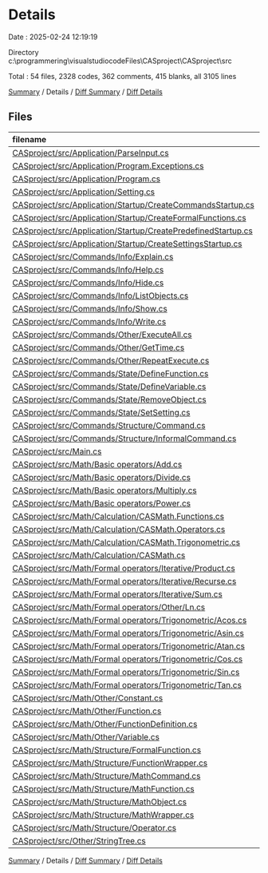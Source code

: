 # Details

Date : 2025-02-24 12:19:19

Directory c:\\programmering\\visualstudiocodeFiles\\CASproject\\CASproject\\src

Total : 54 files,  2328 codes, 362 comments, 415 blanks, all 3105 lines

[Summary](results.md) / Details / [Diff Summary](diff.md) / [Diff Details](diff-details.md)

## Files
| filename | language | code | comment | blank | total |
| :--- | :--- | ---: | ---: | ---: | ---: |
| [CASproject/src/Application/ParseInput.cs](/CASproject/src/Application/ParseInput.cs) | C# | 128 | 38 | 39 | 205 |
| [CASproject/src/Application/Program.Exceptions.cs](/CASproject/src/Application/Program.Exceptions.cs) | C# | 7 | 0 | 3 | 10 |
| [CASproject/src/Application/Program.cs](/CASproject/src/Application/Program.cs) | C# | 127 | 41 | 23 | 191 |
| [CASproject/src/Application/Setting.cs](/CASproject/src/Application/Setting.cs) | C# | 60 | 16 | 12 | 88 |
| [CASproject/src/Application/Startup/CreateCommandsStartup.cs](/CASproject/src/Application/Startup/CreateCommandsStartup.cs) | C# | 245 | 2 | 5 | 252 |
| [CASproject/src/Application/Startup/CreateFormalFunctions.cs](/CASproject/src/Application/Startup/CreateFormalFunctions.cs) | C# | 105 | 8 | 9 | 122 |
| [CASproject/src/Application/Startup/CreatePredefinedStartup.cs](/CASproject/src/Application/Startup/CreatePredefinedStartup.cs) | C# | 14 | 0 | 1 | 15 |
| [CASproject/src/Application/Startup/CreateSettingsStartup.cs](/CASproject/src/Application/Startup/CreateSettingsStartup.cs) | C# | 64 | 0 | 3 | 67 |
| [CASproject/src/Commands/Info/Explain.cs](/CASproject/src/Commands/Info/Explain.cs) | C# | 56 | 3 | 10 | 69 |
| [CASproject/src/Commands/Info/Help.cs](/CASproject/src/Commands/Info/Help.cs) | C# | 15 | 0 | 3 | 18 |
| [CASproject/src/Commands/Info/Hide.cs](/CASproject/src/Commands/Info/Hide.cs) | C# | 15 | 0 | 3 | 18 |
| [CASproject/src/Commands/Info/ListObjects.cs](/CASproject/src/Commands/Info/ListObjects.cs) | C# | 75 | 3 | 11 | 89 |
| [CASproject/src/Commands/Info/Show.cs](/CASproject/src/Commands/Info/Show.cs) | C# | 15 | 0 | 3 | 18 |
| [CASproject/src/Commands/Info/Write.cs](/CASproject/src/Commands/Info/Write.cs) | C# | 41 | 8 | 11 | 60 |
| [CASproject/src/Commands/Other/ExecuteAll.cs](/CASproject/src/Commands/Other/ExecuteAll.cs) | C# | 11 | 0 | 3 | 14 |
| [CASproject/src/Commands/Other/GetTime.cs](/CASproject/src/Commands/Other/GetTime.cs) | C# | 27 | 0 | 3 | 30 |
| [CASproject/src/Commands/Other/RepeatExecute.cs](/CASproject/src/Commands/Other/RepeatExecute.cs) | C# | 15 | 0 | 3 | 18 |
| [CASproject/src/Commands/State/DefineFunction.cs](/CASproject/src/Commands/State/DefineFunction.cs) | C# | 20 | 0 | 3 | 23 |
| [CASproject/src/Commands/State/DefineVariable.cs](/CASproject/src/Commands/State/DefineVariable.cs) | C# | 20 | 0 | 3 | 23 |
| [CASproject/src/Commands/State/RemoveObject.cs](/CASproject/src/Commands/State/RemoveObject.cs) | C# | 14 | 0 | 3 | 17 |
| [CASproject/src/Commands/State/SetSetting.cs](/CASproject/src/Commands/State/SetSetting.cs) | C# | 15 | 0 | 3 | 18 |
| [CASproject/src/Commands/Structure/Command.cs](/CASproject/src/Commands/Structure/Command.cs) | C# | 44 | 10 | 10 | 64 |
| [CASproject/src/Commands/Structure/InformalCommand.cs](/CASproject/src/Commands/Structure/InformalCommand.cs) | C# | 10 | 3 | 2 | 15 |
| [CASproject/src/Main.cs](/CASproject/src/Main.cs) | C# | 31 | 1 | 3 | 35 |
| [CASproject/src/Math/Basic operators/Add.cs](/CASproject/src/Math/Basic%20operators/Add.cs) | C# | 91 | 17 | 20 | 128 |
| [CASproject/src/Math/Basic operators/Divide.cs](/CASproject/src/Math/Basic%20operators/Divide.cs) | C# | 76 | 16 | 16 | 108 |
| [CASproject/src/Math/Basic operators/Multiply.cs](/CASproject/src/Math/Basic%20operators/Multiply.cs) | C# | 100 | 16 | 21 | 137 |
| [CASproject/src/Math/Basic operators/Power.cs](/CASproject/src/Math/Basic%20operators/Power.cs) | C# | 68 | 14 | 19 | 101 |
| [CASproject/src/Math/Calculation/CASMath.Functions.cs](/CASproject/src/Math/Calculation/CASMath.Functions.cs) | C# | 13 | 0 | 2 | 15 |
| [CASproject/src/Math/Calculation/CASMath.Operators.cs](/CASproject/src/Math/Calculation/CASMath.Operators.cs) | C# | 28 | 0 | 6 | 34 |
| [CASproject/src/Math/Calculation/CASMath.Trigonometric.cs](/CASproject/src/Math/Calculation/CASMath.Trigonometric.cs) | C# | 33 | 0 | 6 | 39 |
| [CASproject/src/Math/Calculation/CASMath.cs](/CASproject/src/Math/Calculation/CASMath.cs) | C# | 24 | 31 | 10 | 65 |
| [CASproject/src/Math/Formal operators/Iterative/Product.cs](/CASproject/src/Math/Formal%20operators/Iterative/Product.cs) | C# | 40 | 3 | 7 | 50 |
| [CASproject/src/Math/Formal operators/Iterative/Recurse.cs](/CASproject/src/Math/Formal%20operators/Iterative/Recurse.cs) | C# | 43 | 4 | 8 | 55 |
| [CASproject/src/Math/Formal operators/Iterative/Sum.cs](/CASproject/src/Math/Formal%20operators/Iterative/Sum.cs) | C# | 40 | 3 | 8 | 51 |
| [CASproject/src/Math/Formal operators/Other/Ln.cs](/CASproject/src/Math/Formal%20operators/Other/Ln.cs) | C# | 17 | 4 | 8 | 29 |
| [CASproject/src/Math/Formal operators/Trigonometric/Acos.cs](/CASproject/src/Math/Formal%20operators/Trigonometric/Acos.cs) | C# | 22 | 2 | 5 | 29 |
| [CASproject/src/Math/Formal operators/Trigonometric/Asin.cs](/CASproject/src/Math/Formal%20operators/Trigonometric/Asin.cs) | C# | 20 | 2 | 5 | 27 |
| [CASproject/src/Math/Formal operators/Trigonometric/Atan.cs](/CASproject/src/Math/Formal%20operators/Trigonometric/Atan.cs) | C# | 16 | 2 | 5 | 23 |
| [CASproject/src/Math/Formal operators/Trigonometric/Cos.cs](/CASproject/src/Math/Formal%20operators/Trigonometric/Cos.cs) | C# | 16 | 2 | 5 | 23 |
| [CASproject/src/Math/Formal operators/Trigonometric/Sin.cs](/CASproject/src/Math/Formal%20operators/Trigonometric/Sin.cs) | C# | 16 | 2 | 5 | 23 |
| [CASproject/src/Math/Formal operators/Trigonometric/Tan.cs](/CASproject/src/Math/Formal%20operators/Trigonometric/Tan.cs) | C# | 16 | 2 | 5 | 23 |
| [CASproject/src/Math/Other/Constant.cs](/CASproject/src/Math/Other/Constant.cs) | C# | 84 | 11 | 18 | 113 |
| [CASproject/src/Math/Other/Function.cs](/CASproject/src/Math/Other/Function.cs) | C# | 39 | 6 | 8 | 53 |
| [CASproject/src/Math/Other/FunctionDefinition.cs](/CASproject/src/Math/Other/FunctionDefinition.cs) | C# | 16 | 3 | 2 | 21 |
| [CASproject/src/Math/Other/Variable.cs](/CASproject/src/Math/Other/Variable.cs) | C# | 24 | 5 | 8 | 37 |
| [CASproject/src/Math/Structure/FormalFunction.cs](/CASproject/src/Math/Structure/FormalFunction.cs) | C# | 18 | 6 | 2 | 26 |
| [CASproject/src/Math/Structure/FunctionWrapper.cs](/CASproject/src/Math/Structure/FunctionWrapper.cs) | C# | 19 | 3 | 3 | 25 |
| [CASproject/src/Math/Structure/MathCommand.cs](/CASproject/src/Math/Structure/MathCommand.cs) | C# | 10 | 3 | 1 | 14 |
| [CASproject/src/Math/Structure/MathFunction.cs](/CASproject/src/Math/Structure/MathFunction.cs) | C# | 15 | 3 | 1 | 19 |
| [CASproject/src/Math/Structure/MathObject.cs](/CASproject/src/Math/Structure/MathObject.cs) | C# | 81 | 44 | 22 | 147 |
| [CASproject/src/Math/Structure/MathWrapper.cs](/CASproject/src/Math/Structure/MathWrapper.cs) | C# | 60 | 3 | 3 | 66 |
| [CASproject/src/Math/Structure/Operator.cs](/CASproject/src/Math/Structure/Operator.cs) | C# | 57 | 19 | 9 | 85 |
| [CASproject/src/Other/StringTree.cs](/CASproject/src/Other/StringTree.cs) | C# | 52 | 3 | 5 | 60 |

[Summary](results.md) / Details / [Diff Summary](diff.md) / [Diff Details](diff-details.md)